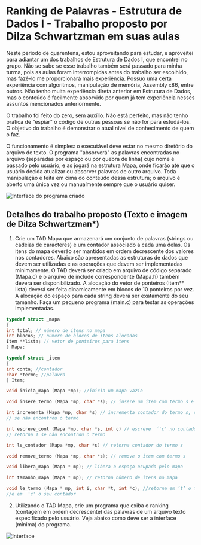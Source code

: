 # Ranking de Palavras - Estrutura de Dados I - Trabalho proposto por Dilza Schwartzman em suas aulas

Neste período de quarentena, estou aproveitando para estudar, e aproveitei para adiantar um dos trabalhos de Estrutura de Dados I, que encontrei no grupo. Não se sabe se esse trabalho também será passado para minha turma, pois as aulas foram interrompidas antes do trabalho ser escolhido, mas fazê-lo me proporcionará mais experiência. Possuo uma certa experiência com algoritmos, manipulação de memória, Assembly x86, entre outros. Não tenho muita experiência direta anterior em Estrutura de Dados, mas o conteúdo é facilmente absorvido por quem já tem experiência nesses assuntos mencionados anteriormente.

O trabalho foi feito do zero, sem auxílio. Não está perfeito, mas não tenho prática de "espiar" o código de outras pessoas se não for para estudá-los. O objetivo do trabalho é demonstrar o atual nível de conhecimento de quem o faz.

O funcionamento é simples: o executável deve estar no mesmo diretório do arquivo de texto. O programa "absorverá" as palavras encontradas no arquivo (separadas por espaço ou por quebra de linha) cujo nome é passado pelo usuário, e as jogará na estrutura Mapa, onde ficarão até que o usuário decida atualizar ou absorver palavras de outro arquivo. Toda manipulação é feita em cima do conteúdo dessa estrutura; o arquivo é aberto uma única vez ou manualmente sempre que o usuário quiser.

![Interface do programa criado](https://user-images.githubusercontent.com/36391793/82128752-ccca0600-9793-11ea-8edd-5b8a5e733d35.png)


## Detalhes do trabalho proposto (Texto e imagem de Dilza Schwartzman*)

1. Crie um TAD Mapa que armazenará um conjunto de palavras (strings ou cadeias de caracteres) e um contador associado a cada uma delas. Os itens do mapa deverão ser mantidos em ordem decrescente dos valores nos contadores. Abaixo são apresentadas as estruturas de dados que devem ser utilizadas e as operações que devem ser implementadas minimamente. O TAD deverá ser criado em arquivo de código separado (Mapa.c) e o arquivo de include correspondente (Mapa.h) também deverá ser disponibilizado. A alocação do vetor de ponteiros (Item** lista) deverá ser feita dinamicamente em blocos de 10 ponteiros por vez. A alocação do espaço para cada string deverá ser exatamente do seu tamanho. Faça um pequeno programa (main.c) para testar as operações implementadas.

```c
typedef struct _mapa
{
int total; // número de itens no mapa
int blocos; // número de blocos de itens alocados
Item **lista; // vetor de ponteiros para itens
} Mapa;

typedef struct _item
{
int conta; //contador
char *termo; //palavra
} Item;

void inicia_mapa (Mapa *mp); //inicia um mapa vazio

void insere_termo (Mapa *mp, char *s); // insere um item com termo s e conta=1

int incrementa (Mapa *mp, char *s) // incrementa contador do termo s, retorna 1
// se não encontrou o termo

int escreve_cont (Mapa *mp, char *s, int c) // escreve  ́'c' no contador do termo s,
// retorna 1 se não encontrou o termo

int le_contador (Mapa *mp, char *s) // retorna contador do termo s

void remove_termo (Mapa *mp, char *s); // remove o item com termo s

void libera_mapa (Mapa * mp); // libera o espaço ocupado pelo mapa

int tamanho_mapa (Mapa * mp); // retorna número de itens no mapa

void le_termo (Mapa * mp, int i, char *t, int *c); //retorna em ‘t’ o termo no índice  'i'
//e em  'c' o seu contador
```

2. Utilizando o TAD Mapa, crie um programa que exiba o ranking (contagem em ordem decrescente) das palavras de um arquivo texto especificado pelo usuário. Veja abaixo como deve ser a interface (mínima) do programa.

![Interface](https://user-images.githubusercontent.com/36391793/77501900-18b59a00-6e38-11ea-909f-c409d902b753.png)
